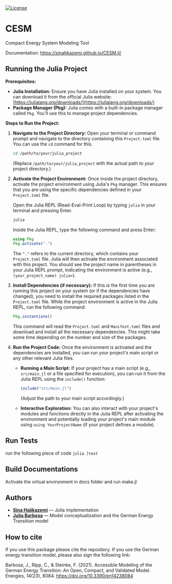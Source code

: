[![License](https://img.shields.io/pypi/l/pypsa.svg)](LICENSE.txt)


# CESM

Compact Energy System Modeling Tool

Documentation: https://sinahkazemi.github.io/CESM.jl/

## Running the Julia Project

**Prerequisites:**

* **Julia Installation:** Ensure you have Julia installed on your system. You can download it from the official Julia website: [https://julialang.org/downloads/](https://julialang.org/downloads/)
* **Package Manager (Pkg):** Julia comes with a built-in package manager called `Pkg`. You'll use this to manage project dependencies.

**Steps to Run the Project:**

1. **Navigate to the Project Directory:** Open your terminal or command prompt and navigate to the directory containing this `Project.toml` file. You can use the `cd` command for this.

    ```bash
    cd /path/to/your/julia_project
    ```

    (Replace `/path/to/your/julia_project` with the actual path to your project directory.)

2. **Activate the Project Environment:** Once inside the project directory, activate the project environment using Julia's `Pkg` manager. This ensures that you are using the specific dependencies defined in your `Project.toml` file.

    Open the Julia REPL (Read-Eval-Print Loop) by typing `julia` in your terminal and pressing Enter.

    ```bash
    julia
    ```

    Inside the Julia REPL, type the following command and press Enter:

    ```julia
    using Pkg
    Pkg.activate(".")
    ```

    The `"."` refers to the current directory, which contains your `Project.toml` file. Julia will then activate the environment associated with this project. You should see the project name in parentheses in your Julia REPL prompt, indicating the environment is active (e.g., `(your_project_name) julia>`).

3. **Install Dependencies (if necessary):** If this is the first time you are running this project on your system (or if the dependencies have changed), you need to install the required packages listed in the `Project.toml` file. While the project environment is active in the Julia REPL, run the following command:

    ```julia
    Pkg.instantiate()
    ```

    This command will read the `Project.toml` and `Manifest.toml` files and download and install all the necessary dependencies. This might take some time depending on the number and size of the packages.

4. **Run the Project Code:** Once the environment is activated and the dependencies are installed, you can run your project's main script or any other relevant Julia files.

    * **Running a Main Script:** If your project has a main script (e.g., `src/main.jl` or a file specified for execution), you can run it from the Julia REPL using the `include()` function:

        ```julia
        include("src/main.jl")
        ```

        (Adjust the path to your main script accordingly.)

    * **Interactive Exploration:** You can also interact with your project's modules and functions directly in the Julia REPL after activating the environment and potentially loading your project's main module using `using YourProjectName` (if your project defines a module).

## Run Tests

run the following piece of code
        ```julia
        ]test
        ```

## Build Documentations

Activate the virtual environment in docs folder and run make.jl

## Authors

- [**Sina Hajikazemi**](https://github.com/SinaHKazemi) — Julia implementation  
- [**Julia Barbosa**](https://github.com/JP-Barbosa) — Model conceptualization and the German Energy Transition model

## How to cite

If you use this package please cite the repository.
If you use the German energy transition model, please also sign the following link:

Barbosa, J., Ripp, C., & Steinke, F. (2021). Accessible Modeling of the German Energy Transition: An Open, Compact, and Validated Model. Energies, 14(23), 8084. https://doi.org/10.3390/en14238084